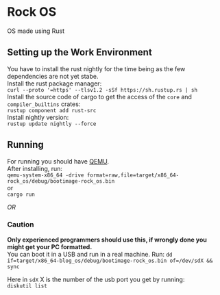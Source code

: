 # Rock OS

OS made using Rust

## Setting up the Work Environment

You have to install the rust nightly for the time being as the few dependencies are not yet stabe.<br>
Install the rust package manager: <br>
`curl --proto '=https' --tlsv1.2 -sSf https://sh.rustup.rs | sh`
<br>
Install the source code of cargo to get the access of the `core` and `compiler_builtins` crates: <br>
`rustup component add rust-src` 
<br>
Install nightly version: <br>
`rustup update nightly --force`

## Running

For running you should have [QEMU](https://www.qemu.org/). <br>
After installing, run: <br>
`qemu-system-x86_64 -drive format=raw,file=target/x86_64-rock_os/debug/bootimage-rock_os.bin`<br>
or
<br>
`cargo run`

*OR* 

### Caution
**Only experienced programmers should use this, if wrongly done you might get your PC formatted.**<br>
You can boot it in a USB and run in a real machine.
Run:
`dd if=target/x86_64-blog_os/debug/bootimage-rock_os.bin of=/dev/sdX && sync` <br>

Here in `sdX` X is the number of the usb port you get by running: <br>
`diskutil list` 